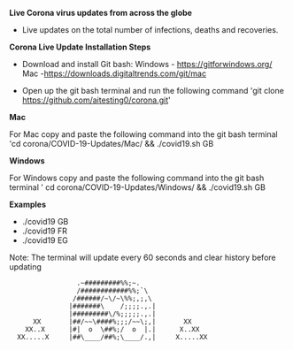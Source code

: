**Live Corona virus updates from across the globe**

- Live updates on the total number of infections, deaths and recoveries.


**Corona Live Update Installation Steps**

- Download and install Git bash:
  Windows - https://gitforwindows.org/ 
  Mac -https://downloads.digitaltrends.com/git/mac 

- Open up the git bash terminal and run the following command 'git clone https://github.com/aitesting0/corona.git'


**Mac**

For Mac copy and paste the following command into the  git bash terminal 'cd corona/COVID-19-Updates/Mac/ && ./covid19.sh GB

**Windows**

For Windows copy and paste the following command into the git bash terminal ' cd corona/COVID-19-Updates/Windows/ && ./covid19.sh GB

**Examples** 
- ./covid19 GB 
- ./covid19 FR
- ./covid19 EG


Note: The terminal will update every 60 seconds and clear history before updating

                     .~#########%%;~.
                     /############%%;`\
                    /######/~\/~\%%;,;,\
                   |#######\    /;;;;.,.|
                   |#########\/%;;;;;.,.|
          XX       |##/~~\####%;;;/~~\;,|       XX
        XX..X      |#|  o  \##%;/  o  |.|      X..XX
      XX.....X     |##\____/##%;\____/.,|     X.....XX
